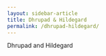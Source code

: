 ```yaml
---
layout: sidebar-article
title: Dhrupad & Hildegard
permalink: /dhrupad-hildegard/
---
```


Dhrupad and Hildegard
